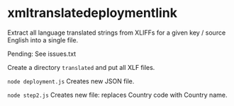 # xmltranslatedeploymentlink
Extract all language translated strings from XLIFFs for a given key / source English into a single file.

Pending:
See issues.txt

Create a directory `translated` and put all XLF files.

`node deployment.js`
Creates new JSON file.

`node step2.js`
Creates new file: replaces Country code with Country name.
